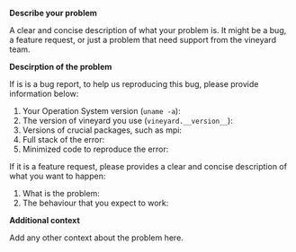 <!--
Thanks for your contribution! please review https://github.com/v6d-io/v6d/blob/main/CONTRIBUTING.rst before opening an issue.
-->

**Describe your problem**

A clear and concise description of what your problem is. It might be a bug,
a feature request, or just a problem that need support from the vineyard team.

**Descirption of the problem**

If is is a bug report, to help us reproducing this bug, please provide information below:

1. Your Operation System version (`uname -a`):
2. The version of vineyard you use (`vineyard.__version__`):
3. Versions of crucial packages, such as mpi:
4. Full stack of the error:
5. Minimized code to reproduce the error:

If it is a feature request, please provides a clear and concise description of what you want to happen:

1. What is the problem:
2. The behaviour that you expect to work:

**Additional context**

Add any other context about the problem here.
